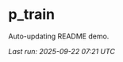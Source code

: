 # p_train

Auto-updating README demo.

<!--START_SECTION:status-->
_Last run: 2025-09-22 07:21 UTC_
<!--END_SECTION:status-->















































































































































































































































































































































































































































































































































































































































































































































































